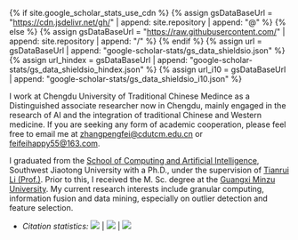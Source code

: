 {% if site.google_scholar_stats_use_cdn %}
{% assign gsDataBaseUrl = "https://cdn.jsdelivr.net/gh/" | append: site.repository | append: "@" %}
{% else %}
{% assign gsDataBaseUrl = "https://raw.githubusercontent.com/" | append: site.repository | append: "/" %}
{% endif %}
{% assign url = gsDataBaseUrl | append: "google-scholar-stats/gs_data_shieldsio.json" %}
{% assign url_hindex = gsDataBaseUrl | append: "google-scholar-stats/gs_data_shieldsio_hindex.json" %}
{% assign url_i10 = gsDataBaseUrl | append: "google-scholar-stats/gs_data_shieldsio_i10.json" %}

<p style="text-align:justify">
<i class="fas fa-quote-left fa-2x fa-pull-left fa-border" aria-hidden="true"></i>

I work at Chengdu University of Traditional Chinese Medince   as a Distinguished associate researcher now in Chengdu, mainly engaged in the research of AI and the integration of traditional Chinese and Western medicine.
If you are seeking any form of academic cooperation, please feel free to email me at zhangpengfei@cdutcm.edu.cn or feifeihappy55@163.com.
  
I graduated from the <a href='https://scai.swjtu.edu.cn/web/page-module.html?mid=496DC5D75016E9F1'>School of Computing and Artificial Intelligence</a>, Southwest Jiaotong University with a Ph.D., 
under the supervision of <a href='https://faculty.swjtu.edu.cn/litianrui/zh_CN/index.htm'>Tianrui Li (Prof.)</a>. 
Prior to this, I received the M. Sc. degree  at the <a href='https://www.gxmzu.edu.cn/'>Guangxi Minzu University</a>. 
My current research interests include granular computing, information fusion and data mining, especially on outlier detection and feature selection. 

<i class="fas fa-quote-right fa-2x fa-pull-right fa-border" aria-hidden="true"></i>
</p>

- <i>Citation statistics:</i>
<a href='https://scholar.google.com/citations?user=auw5EKcAAAAJ'><img src="https://img.shields.io/endpoint?url={{ url | url_encode }}&logo=Google%20Scholar&labelColor=f6f6f6&color=9cf&style=flat&label=citations"></a>
\|
<a href='https://scholar.google.com/citations?user=auw5EKcAAAAJ'><img src="https://img.shields.io/endpoint?url={{ url_hindex | url_encode }}&logo=Google%20Scholar&labelColor=f6f6f6&color=9cf&style=flat&label=h-index"></a>
\|
<a href='https://scholar.google.com/citations?user=auw5EKcAAAAJ'><img src="https://img.shields.io/endpoint?url={{ url_i10 | url_encode }}&logo=Google%20Scholar&labelColor=f6f6f6&color=9cf&style=flat&label=i10-index"></a>
